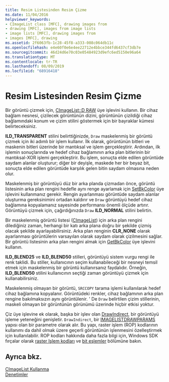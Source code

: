 ```yaml
---
title: Resim Listesinden Resim Çizme
ms.date: 11/04/2016
helpviewer_keywords:
- CImageList class [MFC], drawing images from
- drawing [MFC], images from image lists
- image lists [MFC], drawing images from
- images [MFC], drawing
ms.assetid: 2f6063fb-1c28-45f8-a333-008c064db11c
ms.openlocfilehash: e4e60f0e6e4ee22712e4bbce344fd6437cf3db7e
ms.sourcegitcommit: 46d24d6e70c03e05484923d9efc6ed5150e96a64
ms.translationtype: MT
ms.contentlocale: tr-TR
ms.lasthandoff: 08/09/2019
ms.locfileid: "68916418"
---
```

# <a name="drawing-images-from-an-image-list"></a>Resim Listesinden Resim Çizme

Bir görüntü çizmek için, [CImageList::D RAW](../mfc/reference/cimagelist-class.md#draw) üye işlevini kullanın. Bir cihaz bağlam nesnesi, çizilecek görüntünün dizini, görüntünün çizildiği cihaz bağlamındaki konum ve çizim stilini göstermek için bir bayraklar kümesi belirteceksiniz.

**ILD_TRANSPARENT** stilini belirttiğinizde, `Draw` maskelenmiş bir görüntü çizmek için iki adımlı bir işlem kullanır. İlk olarak, görüntünün bitleri ve maskenin bitleri üzerinde bir mantıksal ve işlem gerçekleştirir. Ardından, ilk işlemin sonuçlarında ve hedef cihaz bağlamının arka plan bitlerinin bir mantıksal-XOR işlemi gerçekleştirir. Bu işlem, sonuçta elde edilen görüntüde saydam alanlar oluşturur; diğer bir deyişle, maskede her bir beyaz bit, sonuçta elde edilen görüntüde karşılık gelen bitin saydam olmasına neden olur.

Maskelenmiş bir görüntüyü düz bir arka planda çizmadan önce, görüntü listesinin arka plan rengini hedefle aynı renge ayarlamak için [SetBkColor](../mfc/reference/cimagelist-class.md#setbkcolor) üye işlevini kullanmanız gerekir. Rengin ayarlanması görüntüde saydam alanlar oluşturma gereksinimini ortadan kaldırır ve `Draw` görüntüyü hedef cihaz bağlamına kopyalamanız sayesinde performansı önemli ölçüde artırır. Görüntüyü çizmek için, çağırdığınızda `Draw` **ILD_NORMAL** stilini belirtin.

Bir maskelenmiş görüntü listesi ([CImageList](../mfc/reference/cimagelist-class.md)) için arka plan rengini dilediğiniz zaman, herhangi bir katı arka plana doğru bir şekilde çizmiş olacak şekilde ayarlayabilirsiniz. Arka plan renginin **CLR_NONE** olarak ayarlanması görüntülerin varsayılan olarak saydam olarak çizilmesini sağlar. Bir görüntü listesinin arka plan rengini almak için [GetBkColor](../mfc/reference/cimagelist-class.md#getbkcolor) üye işlevini kullanın.

**ILD_BLEND25** ve **ILD_BLEND50** stilleri, görüntüyü sistem vurgu rengi ile renk taklidi. Bu stiller, kullanıcının seçim kullanabileceği bir nesneyi temsil etmek için maskelenmiş bir görüntü kullanırsanız faydalıdır. Örneğin, **ILD_BLEND50** stilini kullanıcının seçtiği zaman görüntüyü çizmek için kullanabilirsiniz.

Maskelenmiş olmayan bir görüntü, `SRCCOPY` tarama işlemi kullanılarak hedef cihaz bağlamına kopyalanır. Görüntüdeki renkler, cihaz bağlamının arka plan rengine bakılmaksızın aynı görüntülenir. ' De `Draw` belirtilen çizim stillerinin, maskeli olmayan bir görüntünün görünümü üzerinde hiçbir etkisi yoktur.

Çiz üye işlevine ek olarak, başka bir işlev olan [DrawIndirect](../mfc/reference/cimagelist-class.md#drawindirect), bir görüntüyü işleme yeteneğini genişletir. `DrawIndirect`, bir [IMAGELISTDRAWPARAMS](/windows/desktop/api/commctrl/ns-commctrl-imagelistdrawparams) yapısı olan bir parametre olarak alır. Bu yapı, raster işlem (ROP) kodlarının kullanımı da dahil olmak üzere geçerli görüntünün işlenmesini özelleştirmek için kullanılabilir. ROP kodları hakkında daha fazla bilgi için, Windows SDK fırçalar olarak [raster Işlem kodları](/windows/desktop/gdi/raster-operation-codes) ve [bit eşlemler](/windows/desktop/gdi/bitmaps-as-brushes) bölümüne bakın.

## <a name="see-also"></a>Ayrıca bkz.

[CImageList Kullanma](../mfc/using-cimagelist.md)<br/>
[Denetimler](../mfc/controls-mfc.md)
